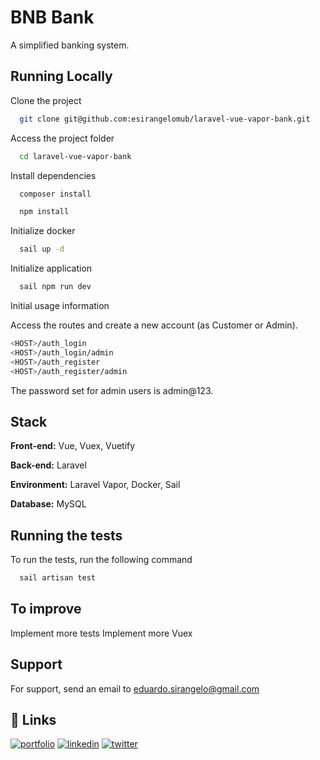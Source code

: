 
# BNB Bank

A simplified banking system.




## Running Locally

Clone the project

```bash
  git clone git@github.com:esirangelomub/laravel-vue-vapor-bank.git
```

Access the project folder

```bash
  cd laravel-vue-vapor-bank
```

Install dependencies

```bash
  composer install
```

```bash
  npm install
```

Initialize docker

```bash
  sail up -d
```

Initialize application

```bash
  sail npm run dev
```

Initial usage information

Access the routes and create a new account (as Customer or Admin).

```bash
<HOST>/auth_login
<HOST>/auth_login/admin
<HOST>/auth_register
<HOST>/auth_register/admin
```

The password set for admin users is admin@123.


## Stack

**Front-end:** Vue, Vuex, Vuetify

**Back-end:** Laravel

**Environment:** Laravel Vapor, Docker, Sail

**Database:** MySQL


## Running the tests

To run the tests, run the following command

```bash
  sail artisan test
```


## To improve

Implement more tests
Implement more Vuex


## Support

For support, send an email to eduardo.sirangelo@gmail.com


## 🔗 Links
[![portfolio](https://img.shields.io/badge/my_portfolio-000?style=for-the-badge&logo=ko-fi&logoColor=white)](https://github.com/esirangelomub)
[![linkedin](https://img.shields.io/badge/linkedin-0A66C2?style=for-the-badge&logo=linkedin&logoColor=white)](https://www.linkedin.com/in/eduardosirangelo/?locale=en_US)
[![twitter](https://img.shields.io/badge/twitter-1DA1F2?style=for-the-badge&logo=twitter&logoColor=white)](https://twitter.com/esirangelo)

